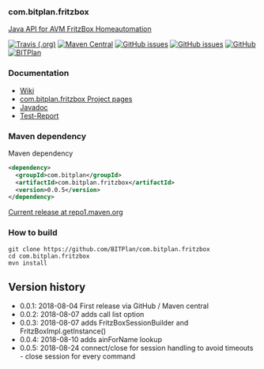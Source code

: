 ### com.bitplan.fritzbox
[Java API for AVM FritzBox Homeautomation](http://wiki.bitplan.com/index.php/Fritzbox-java-api) 

[![Travis (.org)](https://img.shields.io/travis/BITPlan/com.bitplan.fritzbox.svg)](https://travis-ci.org/BITPlan/com.bitplan.fritzbox)
[![Maven Central](https://img.shields.io/maven-central/v/com.bitplan/com.bitplan.fritzbox.svg)](https://search.maven.org/artifact/com.bitplan/com.bitplan.fritzbox/0.0.5/jar)
[![GitHub issues](https://img.shields.io/github/issues/BITPlan/com.bitplan.fritzbox.svg)](https://github.com/BITPlan/com.bitplan.fritzbox/issues)
[![GitHub issues](https://img.shields.io/github/issues-closed/BITPlan/com.bitplan.fritzbox.svg)](https://github.com/BITPlan/com.bitplan.fritzbox/issues/?q=is%3Aissue+is%3Aclosed)
[![GitHub](https://img.shields.io/github/license/BITPlan/com.bitplan.fritzbox.svg)](https://www.apache.org/licenses/LICENSE-2.0)
[![BITPlan](http://wiki.bitplan.com/images/wiki/thumb/3/38/BITPlanLogoFontLessTransparent.png/198px-BITPlanLogoFontLessTransparent.png)](http://www.bitplan.com)

### Documentation
* [Wiki](http://wiki.bitplan.com/index.php/Fritzbox-java-api)
* [com.bitplan.fritzbox Project pages](https://BITPlan.github.io/com.bitplan.fritzbox)
* [Javadoc](https://BITPlan.github.io/com.bitplan.fritzbox/apidocs/index.html)
* [Test-Report](https://BITPlan.github.io/com.bitplan.fritzbox/surefire-report.html)
### Maven dependency

Maven dependency
```xml
<dependency>
  <groupId>com.bitplan</groupId>
  <artifactId>com.bitplan.fritzbox</artifactId>
  <version>0.0.5</version>
</dependency>
```

[Current release at repo1.maven.org](http://repo1.maven.org/maven2/com/bitplan/com.bitplan.fritzbox/0.0.5/)

### How to build
```
git clone https://github.com/BITPlan/com.bitplan.fritzbox
cd com.bitplan.fritzbox
mvn install
```
## Version history
* 0.0.1: 2018-08-04 First release via GitHub / Maven central
* 0.0.2: 2018-08-07 adds call list option
* 0.0.3: 2018-08-07 adds FritzBoxSessionBuilder and FritzBoxImpl.getInstance()
* 0.0.4: 2018-08-10 adds ainForName lookup
* 0.0.5: 2018-08-24 connect/close for session handling to avoid timeouts - close session for every command
